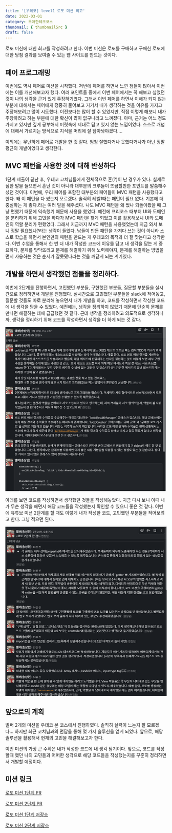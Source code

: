 ```yaml
---
title: '[우테코] level1 로또 미션 회고'
date: 2022-03-01
category: 우아한테크코스
thumbnail: { thumbnailSrc }
draft: false
---
```


로또 미션에 대한 회고를 작성하려고 한다. 이번 미션은 로또를 구매하고 구매한 로또에 대한 당첨 결과를 보여줄 수 있는 웹 사이트를 만드는 것이다.

## 페어 프로그래밍

이번에도 역시 페어로 미션을 시작했다. 저번에 페어를 하면서 느낀 점들이 많아서 이번에는 이를 개선해보고자 했다. 여러 포인트들 중에서 이번 페어에서는 꼭 해보고 싶었던 것이 나의 생각을 근거 있게 주장하기였다. 그래서 이번 페어를 하면서 이해가 되지 않는 부분에 대해서는 페어에게 정중히 물어보고 거기서 내가 생각하는 것을 이유를 가지고 주장해보려고 많이 시도했다. 이전보다는 많이 할 수 있었지만, 직접 이렇게 해보니 내가 주장하려고 하는 부분에 대한 확신이 많이 없구나라고 느껴졌다. 아마, 근거는 어느 정도 가지고 있지만 깊게 공부해서 머릿속에 제대로 담고 있지 않는 느낌이었다. 스스로 개념에 대해서 가르치는 방식으로 지식을 머리에 잘 담아놔야겠다....

이외에는 무난하게 페어로 개발을 한 것 같다. 엄청 잘했다거나 못했다거나가 아닌 정말 평균의 개발이었다고 생각한다.

## MVC 패턴을 사용한 것에 대해 반성하다

1단계 제출이 끝난 후, 우테코 코치님들에게 전체적으로 혼(?)이 난 경우가 있다. 실제로 심한 말을 들으면서 혼난 것이 아니라 대부분의 크루들이 뜨끔할만한 포인트를 말씀해주셨던 것이다. 이번에, 우리 페어를 포함한 대부분의 페어들이 MVC 패턴을 사용했다고 한다. 왜 이 패턴을 다 썼는지 모르겠다. 솔직히 레벨1때는 패턴이 필요 없다. 기본에 더 충실하는 게 좋다.라는 여러 말을 해주셨다. 나도 MVC 패턴을 왜 썼나 되돌아봤을 때 그냥 편했기 때문에 익숙했기 때문에 사용을 했었다. 예전에 프리코스 때부터 UI와 도메인을 분리하기 위해 고민을 하다가 MVC 패턴을 찾게 되었고 이를 활용해보니 UI와 도메인의 역할 분리가 편했었다. 그래서 지금까지 MVC 패턴을 사용했었는데 지금 와서 보니 정말 필요했나?라는 생각이 들었다. 남들이 만든 패턴을 가져다 쓰는 것이 아니라 스스로 학습을 하면서 본인만의 패턴을 만드는 게 우테코의 목적과 더 잘 맞는다고 생각한다. 이번 수업을 통해서 한 번 더 내가 작성한 코드에 이유를 담고 내 생각을 담는 게 중요하다, 문제를 맞닥뜨리고 문제를 해결하기 위해 노력해야지, 문제를 해결하는 방법을 먼저 사용하는 것은 순서가 잘못됐다라는 것을 깨닫게 되는 계기였다.

## 개발을 하면서 생각했던 점들을 정리하다.

이번에 2단계를 진행하면서, 고민했던 부분들, 구현했던 부분들, 질문할 부분들을 실시간으로 정리하면서 개발을 진행했다. 실시간으로 고민했던 부분들을 slack에 적어놓고, 질문할 것들도 따로 분리해 놓으면서 내가 개발을 하고, 코드를 작성하면서 작성한 코드에 내 생각을 담을 수 있었다. 예전에는, 생각을 정리하지 않았기 때문에 단순히 문제를 만나면 해결하는 데에 급급했던 것 같다. 근데 생각을 정리하려고 의도적으로 생각하니까, 생각을 정리하기 위해 코드를 작성하면서 생각을 더 하게 되는 것 같다.

![로또 2단계 PR 질문](images/lotto-2nd-pr.png)

아래를 보면 코드를 작성하면서 생각했던 것들을 작성해놓았다. 지금 다시 보니 이때 내가 무슨 생각을 해면서 해당 코드들을 작성했는지 확인할 수 있으니 좋은 것 같다. 이번에 유튜브 미션 2단계를 할 때도 이렇게 내가 작성한 코드, 고민했던 부분들을 적어보려고 한다. 그냥 적으면 된다.

![로또 2단계 구현사항 정리](images/lotto-2nd-features.png)

## 앞으로의 계획

벌써 2개의 미션을 우테코 본 코스에서 진행하였다. 솔직히 실력이 느는지 잘 모르겠다... 하지만 최근 코치님과의 면담을 통해 몇 가지 솔루션을 얻게 되었다. 앞으로, 해당 솔루션을 활용해서 현재의 고민을 해결해보고자 한다.

이번 미션의 가장 큰 수확은 내가 작성한 코드에 내 생각 담기이다. 앞으로, 코드를 작성할때 했던 나의 고민들과 어떠한 생각으로 해당 코드들을 작성했는지를 꾸준히 정리하면서 개발할 예정이다.

## 미션 링크

[로또 미션 1단계 PR](https://github.com/woowacourse/javascript-lotto/pull/90)

[로또 미션 2단계 PR](https://github.com/woowacourse/javascript-lotto/pull/136)

[로또 미션 1단계 저장소](https://github.com/al-bur/javascript-lotto/tree/step1)

[로또 미션 2단계 저장소](https://github.com/al-bur/javascript-lotto/tree/step2)
